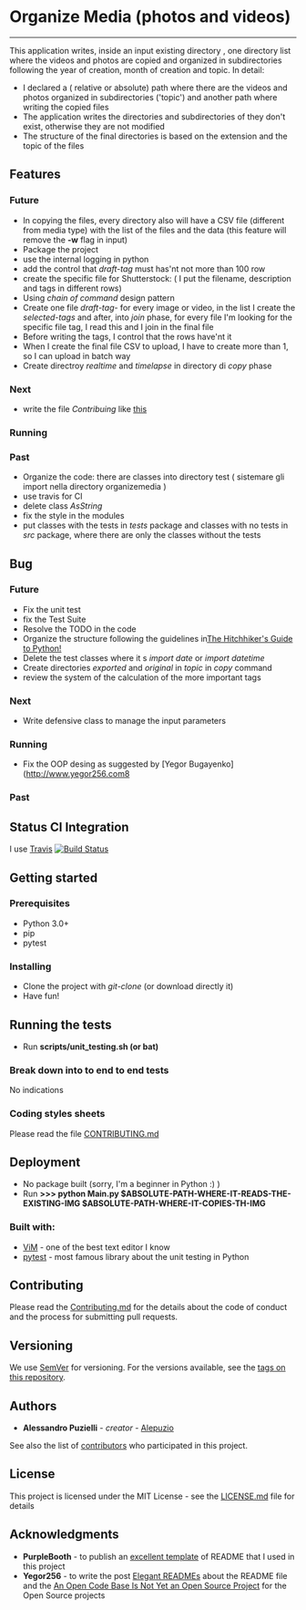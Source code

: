 # Organize Media (photos and videos)

---------------

This application writes, inside an input existing directory , one directory list where the videos and photos are copied and organized in subdirectories following the year of creation, month of creation and topic.
In detail:
* I declared a ( relative or absolute) path where there are the videos and photos organized in subdirectories ('topic') and another path where writing the copied files
* The application writes the directories and subdirectories of they don't exist, otherwise they are not modified
* The structure of the final directories is based on the extension and the topic of the files


## Features

### Future
* In copying the files, every directory also will have a CSV file (different from media type) with the list of the files and the data (this feature will remove the **-w** flag in input)
* Package the project
* use the internal logging in python
* add the control that *draft-tag* must has'nt not more than 100 row
* create the specific file for Shutterstock: ( I put the filename, description and tags in different rows)
* Using *chain of command* design pattern
* Create one file *draft-tag-* for every image or video, in the list I create the *selected-tags* and after, into *join* phase, for every file I'm looking for the specific file tag, I read this and I join in the final file
* Before writing the tags, I control that the rows have'nt it
* When I create the final file CSV to upload, I have to create more than 1, so I can upload in batch way
* Create directroy *realtime* and *timelapse* in directory di *copy* phase

### Next
* write the file *Contribuing* like [this](https://gist.github.com/PurpleBooth/b24679402957c63ec426/forks)

### Running


### Past

* Organize the code: there are classes into directory test ( sistemare gli import nella directory organizemedia )
* use travis for CI
* delete class *AsString*
* fix the style in the modules
* put classes with the tests in *tests* package and classes with no tests in *src* package, where there are only the classes without the tests


## Bug

### Future
* Fix the unit test
* fix the Test Suite
* Resolve the TODO in the code
* Organize the structure following the guidelines in[The Hitchhiker's Guide to Python!](https://docs.python-guide.org/)
* Delete the test classes where it s *import date* or *import datetime*
* Create directories *exported* and *original* in *topic* in *copy* command
* review the system of the calculation of the more important tags

### Next
* Write defensive class to manage the input parameters

### Running
* Fix the OOP desing as suggested by [Yegor Bugayenko](http://www.yegor256.com8

### Past




## Status CI Integration
 
 I use [Travis](https://travis-ci.org/)
 [![Build Status](https://travis-ci.org/alepuzio/organize-media.svg?branch=master)](https://travis-ci.org/alepuzio/organize-media)

## Getting started

### Prerequisites

- Python 3.0+
- pip
- pytest 

### Installing

- Clone the project with *git-clone* (or download directly it)
- Have fun!


## Running the tests

 - Run **scripts/unit_testing.sh (or bat)** 

### Break down into to end to end tests

No indications

	
### Coding styles sheets

Please read the file [CONTRIBUTING.md](http://github.com/alepuzio/organize-media/CONTRIBUTING.md)

## Deployment
 
 - No package built (sorry, I'm a beginner in Python :) )
 - Run    **>>> python Main.py $ABSOLUTE-PATH-WHERE-IT-READS-THE-EXISTING-IMG $ABSOLUTE-PATH-WHERE-IT-COPIES-TH-IMG**
 
### Built with:

* [ViM](http://www.vim.org) - one of the best text editor I know
* [pytest](https://docs.pytest.org/en/stable/) - most famous library about the unit testing in Python

## Contributing

Please read the [Contributing.md](http://github.com/alepuzio/organize-media/CONTRIBUTING.md) for the details about the code of conduct and the process for submitting pull requests.

## Versioning

We use [SemVer](http://semver.org/) for versioning. For the versions available, see the [tags on this repository](https://github.com/alepuzio/organize-media/tags). 

## Authors

* **Alessandro Puzielli** - *creator* - [Alepuzio](https://github.com/alepuzio)

See also the list of [contributors](https://github.com/alepuzio/organize-media/contributors) who participated in this project.

## License

This project is licensed under the MIT License - see the [LICENSE.md](LICENSE.md) file for details

## Acknowledgments

* **PurpleBooth** - to publish an [excellent template](https://gist.github.com/PurpleBooth/109311bb0361f32d87a2) of README that I used in this project 
* **Yegor256** - to write the post [Elegant READMEs](https://www.yegor256.com/2019/04/23/elegant-readme.html) about the README file and the [An Open Code Base Is Not Yet an Open Source Project](https://www.yegor256.com/2018/05/08/open-source-attributes.html) for the Open Source projects
